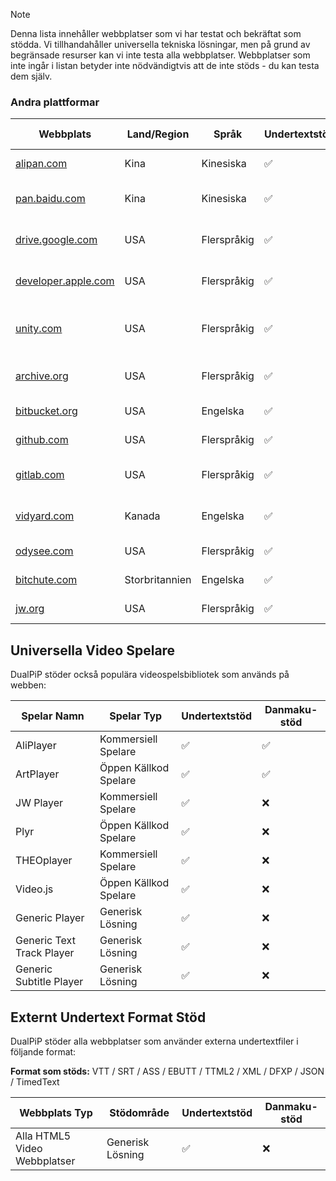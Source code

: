> [!NOTE]
> Denna lista innehåller webbplatser som vi har testat och bekräftat som stödda. Vi tillhandahåller universella tekniska lösningar, men på grund av begränsade resurser kan vi inte testa alla webbplatser. Webbplatser som inte ingår i listan betyder inte nödvändigtvis att de inte stöds - du kan testa dem själv.

### Andra plattformar

| Webbplats                                                                     | Land/Region    | Språk       | Undertextstöd | Danmaku-stöd | Beskrivning                                                                    |
| ----------------------------------------------------------------------------- | -------------- | ----------- | ------------- | ------------ | ------------------------------------------------------------------------------ |
| <a href="https://alipan.com" target="_blank">alipan.com</a>                   | Kina           | Kinesiska   | ✅            | ❌           | Ett molnlagringstjänst från Alibaba                                            |
| <a href="https://pan.baidu.com" target="_blank">pan.baidu.com</a>             | Kina           | Kinesiska   | ✅            | ❌           | En personlig molnlagringstjänst från Baidu                                     |
| <a href="https://drive.google.com" target="_blank">drive.google.com</a>       | USA            | Flerspråkig | ✅            | ❌           | En molnlagrings- och filsynkroniseringstjänst från Google                      |
| <a href="https://developer.apple.com" target="_blank">developer.apple.com</a> | USA            | Flerspråkig | ✅            | ❌           | Officiell utvecklingswebbplats för Apple Inc.                                  |
| <a href="https://unity.com" target="_blank">unity.com</a>                     | USA            | Flerspråkig | ✅            | ❌           | Officiell webbplats för realtids 3D-utvecklingsplattformen Unity               |
| <a href="https://archive.org" target="_blank">archive.org</a>                 | USA            | Flerspråkig | ✅            | ❌           | Ett ideellt digitalt bibliotek med en enorm samling av digitaliserade material |
| <a href="https://bitbucket.org" target="_blank">bitbucket.org</a>             | USA            | Engelska    | ✅            | ❌           | En samarbetsplattform för mjukvaruutvecklingsprojekt                           |
| <a href="https://github.com" target="_blank">github.com</a>                   | USA            | Flerspråkig | ✅            | ❌           | En kodvärdsplattform för mjukvaruutveckling                                    |
| <a href="https://gitlab.com" target="_blank">gitlab.com</a>                   | USA            | Flerspråkig | ✅            | ❌           | En plattform för mjukvaruutveckling och samarbete                              |
| <a href="https://vidyard.com" target="_blank">vidyard.com</a>                 | Kanada         | Engelska    | ✅            | ❌           | En video marknadsförings- och försäljningsplattform för företag                |
| <a href="https://odysee.com" target="_blank">odysee.com</a>                   | USA            | Flerspråkig | ✅            | ❌           | En videodelningsplats byggd på LBRY-nätverket                                  |
| <a href="https://bitchute.com" target="_blank">bitchute.com</a>               | Storbritannien | Engelska    | ✅            | ❌           | En videodelningstjänst som använder P2P-teknik                                 |
| <a href="https://jw.org" target="_blank">jw.org</a>                           | USA            | Flerspråkig | ✅            | ❌           | Officiell webbplats för Jehovas vittnen                                        |

## Universella Video Spelare

DualPiP stöder också populära videospelsbibliotek som används på webben:

| Spelar Namn               | Spelar Typ            | Undertextstöd | Danmaku-stöd |
| ------------------------- | --------------------- | ------------- | ------------ |
| AliPlayer                 | Kommersiell Spelare   | ✅            | ✅           |
| ArtPlayer                 | Öppen Källkod Spelare | ✅            | ✅           |
| JW Player                 | Kommersiell Spelare   | ✅            | ❌           |
| Plyr                      | Öppen Källkod Spelare | ✅            | ❌           |
| THEOplayer                | Kommersiell Spelare   | ✅            | ❌           |
| Video.js                  | Öppen Källkod Spelare | ✅            | ❌           |
| Generic Player            | Generisk Lösning      | ✅            | ❌           |
| Generic Text Track Player | Generisk Lösning      | ✅            | ❌           |
| Generic Subtitle Player   | Generisk Lösning      | ✅            | ❌           |

## Externt Undertext Format Stöd

DualPiP stöder alla webbplatser som använder externa undertextfiler i följande format:

**Format som stöds:** VTT / SRT / ASS / EBUTT / TTML2 / XML / DFXP / JSON / TimedText

| Webbplats Typ                | Stödområde       | Undertextstöd | Danmaku-stöd |
| ---------------------------- | ---------------- | ------------- | ------------ |
| Alla HTML5 Video Webbplatser | Generisk Lösning | ✅            | ❌           |

